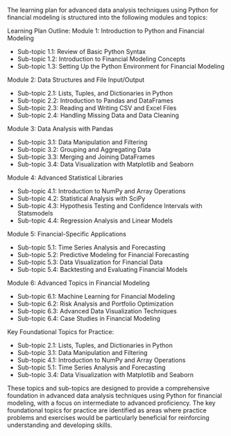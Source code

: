 The learning plan for advanced data analysis techniques using Python for financial modeling is structured into the following modules and topics:

Learning Plan Outline:
Module 1: Introduction to Python and Financial Modeling
  - Sub-topic 1.1: Review of Basic Python Syntax
  - Sub-topic 1.2: Introduction to Financial Modeling Concepts
  - Sub-topic 1.3: Setting Up the Python Environment for Financial Modeling

Module 2: Data Structures and File Input/Output
  - Sub-topic 2.1: Lists, Tuples, and Dictionaries in Python
  - Sub-topic 2.2: Introduction to Pandas and DataFrames
  - Sub-topic 2.3: Reading and Writing CSV and Excel Files
  - Sub-topic 2.4: Handling Missing Data and Data Cleaning

Module 3: Data Analysis with Pandas
  - Sub-topic 3.1: Data Manipulation and Filtering
  - Sub-topic 3.2: Grouping and Aggregating Data
  - Sub-topic 3.3: Merging and Joining DataFrames
  - Sub-topic 3.4: Data Visualization with Matplotlib and Seaborn

Module 4: Advanced Statistical Libraries
  - Sub-topic 4.1: Introduction to NumPy and Array Operations
  - Sub-topic 4.2: Statistical Analysis with SciPy
  - Sub-topic 4.3: Hypothesis Testing and Confidence Intervals with Statsmodels
  - Sub-topic 4.4: Regression Analysis and Linear Models

Module 5: Financial-Specific Applications
  - Sub-topic 5.1: Time Series Analysis and Forecasting
  - Sub-topic 5.2: Predictive Modeling for Financial Forecasting
  - Sub-topic 5.3: Data Visualization for Financial Data
  - Sub-topic 5.4: Backtesting and Evaluating Financial Models

Module 6: Advanced Topics in Financial Modeling
  - Sub-topic 6.1: Machine Learning for Financial Modeling
  - Sub-topic 6.2: Risk Analysis and Portfolio Optimization
  - Sub-topic 6.3: Advanced Data Visualization Techniques
  - Sub-topic 6.4: Case Studies in Financial Modeling

Key Foundational Topics for Practice:
- Sub-topic 2.1: Lists, Tuples, and Dictionaries in Python
- Sub-topic 3.1: Data Manipulation and Filtering
- Sub-topic 4.1: Introduction to NumPy and Array Operations
- Sub-topic 5.1: Time Series Analysis and Forecasting
- Sub-topic 3.4: Data Visualization with Matplotlib and Seaborn

These topics and sub-topics are designed to provide a comprehensive foundation in advanced data analysis techniques using Python for financial modeling, with a focus on intermediate to advanced proficiency. The key foundational topics for practice are identified as areas where practice problems and exercises would be particularly beneficial for reinforcing understanding and developing skills.
